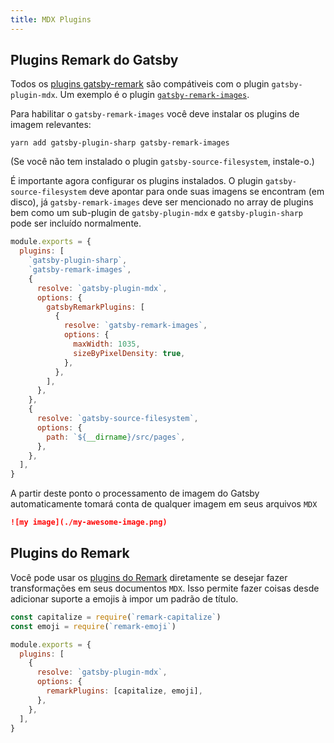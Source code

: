 ```yaml
---
title: MDX Plugins
---
```



## Plugins Remark do Gatsby
Todos os [plugins gatsby-remark](/packages/gatsby-remark-images/?=gatsby-remark) 
são compátiveis com o plugin `gatsby-plugin-mdx`. Um exemplo é o plugin 
[`gatsby-remark-images`](https://next.gatsbyjs.org/packages/gatsby-remark-images/?=gatsby-remark).

Para habilitar o `gatsby-remark-images` você deve instalar os plugins de imagem relevantes:
```shell
yarn add gatsby-plugin-sharp gatsby-remark-images
```
(Se você não tem instalado o plugin `gatsby-source-filesystem`, instale-o.)


É importante agora configurar os plugins instalados. O plugin `gatsby-source-filesystem` deve apontar para onde suas imagens se encontram (em disco), já `gatsby-remark-images` deve ser mencionado no array de plugins  bem como um sub-plugin de `gatsby-plugin-mdx`  e `gatsby-plugin-sharp` pode ser incluído normalmente.


```javascript:title=gatsby-config.js
module.exports = {
  plugins: [
    `gatsby-plugin-sharp`,
    `gatsby-remark-images`,
    {
      resolve: `gatsby-plugin-mdx`,
      options: {
        gatsbyRemarkPlugins: [
          {
            resolve: `gatsby-remark-images`,
            options: {
              maxWidth: 1035,
              sizeByPixelDensity: true,
            },
          },
        ],
      },
    },
    {
      resolve: `gatsby-source-filesystem`,
      options: {
        path: `${__dirname}/src/pages`,
      },
    },
  ],
}
```
A partir deste ponto o processamento de imagem do Gatsby automaticamente tomará conta de qualquer imagem em seus arquivos `MDX`

```markdown
![my image](./my-awesome-image.png)
```

## Plugins do Remark

Você pode usar os [plugins do Remark](https://github.com/remarkjs/remark/blob/master/doc/plugins.md) diretamente se desejar fazer transformações em seus documentos `MDX`. Isso permite fazer coisas desde adicionar suporte a emojis à impor um padrão de título.

```javascript:title=gatsby-config.js
const capitalize = require(`remark-capitalize`)
const emoji = require(`remark-emoji`)

module.exports = {
  plugins: [
    {
      resolve: `gatsby-plugin-mdx`,
      options: {
        remarkPlugins: [capitalize, emoji],
      },
    },
  ],
}
```
